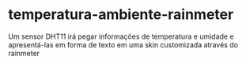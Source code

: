 # temperatura-ambiente-rainmeter
Um sensor DHT11 irá pegar informações de temperatura e umidade e apresentá-las em forma de texto em uma skin customizada através do rainmeter 
